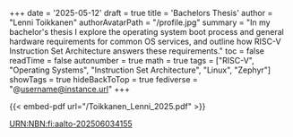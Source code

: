 +++
date = '2025-05-12'
draft = true
title = 'Bachelors Thesis'
author = "Lenni Toikkanen"
authorAvatarPath = "/profile.jpg"
summary = "In my bachelor's thesis I explore the operating system boot process and general hardware requirements for common OS services, and outline how RISC-V Instruction Set Architecture answers these requirements."
toc = false
readTime = false 
autonumber = true
math = true
tags = ["RISC-V", "Operating Systems", "Instruction Set Architecture", "Linux", "Zephyr"]
showTags = true
hideBackToTop = true 
fediverse = "@username@instance.url"
+++

{{< embed-pdf url="/Toikkanen_Lenni_2025.pdf" >}}

[URN:NBN:fi:aalto-202506034155](https://urn.fi/URN:NBN:fi:aalto-202506034155)
